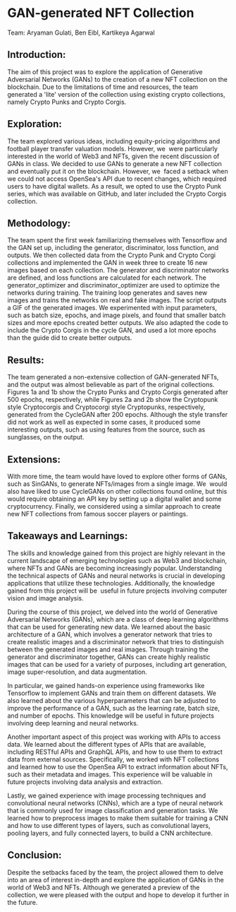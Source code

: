GAN-generated NFT Collection
============================

Team: Aryaman Gulati, Ben Eibl, Kartikeya Agarwal

Introduction:
-------------

The aim of this project was to explore the application of Generative Adversarial Networks (GANs) to the creation of a new NFT collection on the blockchain. Due to the limitations of time and resources, the team generated a 'lite' version of the collection using existing crypto collections, namely Crypto Punks and Crypto Corgis.

Exploration:
------------

The team explored various ideas, including equity-pricing algorithms and football player transfer valuation models. However, we  were particularly interested in the world of Web3 and NFTs, given the recent discussion of GANs in class. We decided to use GANs to generate a new NFT collection and eventually put it on the blockchain. However, we  faced a setback when we could not access OpenSea's API due to recent changes, which required users to have digital wallets. As a result, we opted to use the Crypto Punk series, which was available on GitHub, and later included the Crypto Corgis collection.

Methodology:
------------

The team spent the first week familiarizing themselves with Tensorflow and the GAN set up, including the generator, discriminator, loss function, and outputs. We then collected data from the Crypto Punk and Crypto Corgi collections and implemented the GAN in week three to create 16 new images based on each collection. The generator and discriminator networks are defined, and loss functions are calculated for each network. The generator_optimizer and discriminator_optimizer are used to optimize the networks during training. The training loop generates and saves new images and trains the networks on real and fake images. The script outputs a GIF of the generated images. We experimented with input parameters, such as batch size, epochs, and image pixels, and found that smaller batch sizes and more epochs created better outputs. We also adapted the code to include the Crypto Corgis in the cycle GAN, and used a lot more epochs than the guide did to create better outputs.

Results:
--------

The team generated a non-extensive collection of GAN-generated NFTs, and the output was almost believable as part of the original collections. Figures 1a and 1b show the Crypto Punks and Crypto Corgis generated after 500 epochs, respectively, while Figures 2a and 2b show the Cryptopunk style Cryptocorgis and Cryptocorgi style Cryptopunks, respectively, generated from the CycleGAN after 200 epochs. Although the style transfer did not work as well as expected in some cases, it produced some interesting outputs, such as using features from the source, such as sunglasses, on the output.


Extensions:
-----------

With more time, the team would have loved to explore other forms of GANs, such as SinGANs, to generate NFTs/images from a single image. We  would also have liked to use CycleGANs on other collections found online, but this would require obtaining an API key by setting up a digital wallet and some cryptocurrency. Finally, we considered using a similar approach to create new NFT collections from famous soccer players or paintings.

Takeaways and Learnings:
------------------------

The skills and knowledge gained from this project are highly relevant in the current landscape of emerging technologies such as Web3 and blockchain, where NFTs and GANs are becoming increasingly popular. Understanding the technical aspects of GANs and neural networks is crucial in developing applications that utilize these technologies. Additionally, the knowledge gained from this project will be  useful in future projects involving computer vision and image analysis.

During the course of this project, we delved into the world of Generative Adversarial Networks (GANs), which are a class of deep learning algorithms that can be used for generating new data. We learned about the basic architecture of a GAN, which involves a generator network that tries to create realistic images and a discriminator network that tries to distinguish between the generated images and real images. Through training the generator and discriminator together, GANs can create highly realistic images that can be used for a variety of purposes, including art generation, image super-resolution, and data augmentation.

In particular, we gained hands-on experience using frameworks like Tensorflow to implement GANs and train them on different datasets. We also learned about the various hyperparameters that can be adjusted to improve the performance of a GAN, such as the learning rate, batch size, and number of epochs. This knowledge will be useful in future projects involving deep learning and neural networks.

Another important aspect of this project was working with APIs to access data. We learned about the different types of APIs that are available, including RESTful APIs and GraphQL APIs, and how to use them to extract data from external sources. Specifically, we worked with NFT collections and learned how to use the OpenSea API to extract information about NFTs, such as their metadata and images. This experience will be valuable in future projects involving data analysis and extraction.

Lastly, we gained experience with image processing techniques and convolutional neural networks (CNNs), which are a type of neural network that is commonly used for image classification and generation tasks. We learned how to preprocess images to make them suitable for training a CNN and how to use different types of layers, such as convolutional layers, pooling layers, and fully connected layers, to build a CNN architecture.

Conclusion:
-----------

Despite the setbacks faced by the team, the project allowed them to delve into an area of interest in-depth and explore the application of GANs in the world of Web3 and NFTs. Although we generated a preview of the collection, we were pleased with the output and hope to develop it further in the future.

